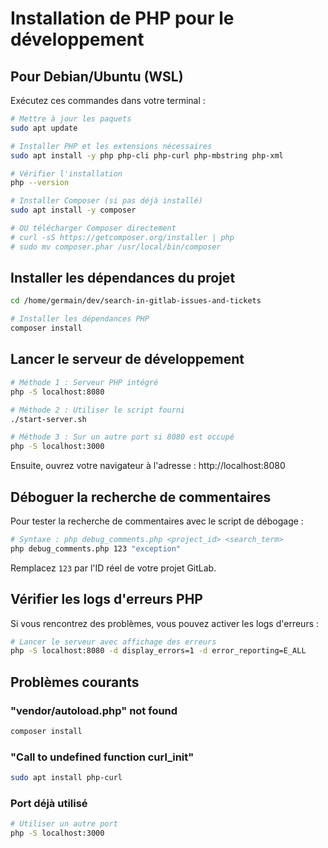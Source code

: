 # Installation de PHP pour le développement

## Pour Debian/Ubuntu (WSL)

Exécutez ces commandes dans votre terminal :

```bash
# Mettre à jour les paquets
sudo apt update

# Installer PHP et les extensions nécessaires
sudo apt install -y php php-cli php-curl php-mbstring php-xml

# Vérifier l'installation
php --version

# Installer Composer (si pas déjà installé)
sudo apt install -y composer

# OU télécharger Composer directement
# curl -sS https://getcomposer.org/installer | php
# sudo mv composer.phar /usr/local/bin/composer
```

## Installer les dépendances du projet

```bash
cd /home/germain/dev/search-in-gitlab-issues-and-tickets

# Installer les dépendances PHP
composer install
```

## Lancer le serveur de développement

```bash
# Méthode 1 : Serveur PHP intégré
php -S localhost:8080

# Méthode 2 : Utiliser le script fourni
./start-server.sh

# Méthode 3 : Sur un autre port si 8080 est occupé
php -S localhost:3000
```

Ensuite, ouvrez votre navigateur à l'adresse : http://localhost:8080

## Déboguer la recherche de commentaires

Pour tester la recherche de commentaires avec le script de débogage :

```bash
# Syntaxe : php debug_comments.php <project_id> <search_term>
php debug_comments.php 123 "exception"
```

Remplacez `123` par l'ID réel de votre projet GitLab.

## Vérifier les logs d'erreurs PHP

Si vous rencontrez des problèmes, vous pouvez activer les logs d'erreurs :

```bash
# Lancer le serveur avec affichage des erreurs
php -S localhost:8080 -d display_errors=1 -d error_reporting=E_ALL
```

## Problèmes courants

### "vendor/autoload.php" not found
```bash
composer install
```

### "Call to undefined function curl_init"
```bash
sudo apt install php-curl
```

### Port déjà utilisé
```bash
# Utiliser un autre port
php -S localhost:3000
```
